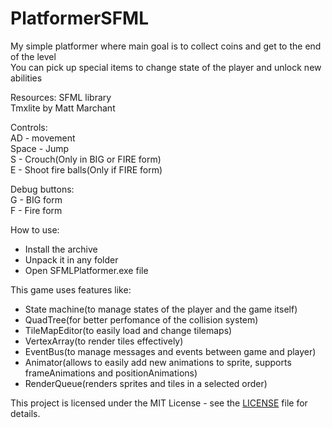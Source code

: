 # PlatformerSFML

My simple platformer where main goal is to collect coins and get to the end of the level  
You can pick up special items to change state of the player and unlock new abilities  

Resources:
SFML library  
Tmxlite by Matt Marchant  

Controls:  
AD - movement  
Space - Jump  
S - Crouch(Only in BIG or FIRE form)  
E - Shoot fire balls(Only if FIRE form)  

Debug buttons:  
G - BIG form  
F - Fire form  

How to use:  
- Install the archive
- Unpack it in any folder
- Open SFMLPlatformer.exe file

This game uses features like:
  - State machine(to manage states of the player and the game itself)
  - QuadTree(for better perfomance of the collision system)
  - TileMapEditor(to easily load and change tilemaps)
  - VertexArray(to render tiles effectively)
  - EventBus(to manage messages and events between game and player)
  - Animator(allows to easily add new animations to sprite, supports frameAnimations and positionAnimations)
  - RenderQueue(renders sprites and tiles in a selected order)

This project is licensed under the MIT License - see the [LICENSE](LICENSE) file for details.

